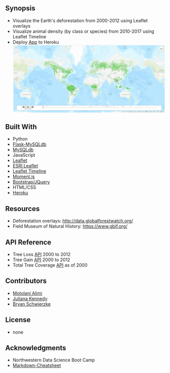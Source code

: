 ## Synopsis
+ Visualize the Earth's deforestation from 2000-2012 using Leaflet overlays
+ Visualize animal density (by class or species) from 2010-2017 using Leaflet Timeline
+ Deploy [App](https://deforestation.herokuapp.com/) to Heroku
![sample](images/chartvid.gif)
## Built With
+ Python
+ [Flask-MySQLdb](https://flask-mysqldb.readthedocs.io/en/latest/)
+ [MySQLdb](https://mysqlclient.readthedocs.io/)
+ JavaScript
+ [Leaflet](https://leafletjs.com/)
+ [ESRI Leaflet](https://esri.github.io/esri-leaflet/)
+ [Leaflet Timeline](https://github.com/skeate/Leaflet.timeline)
+ [Moment.js](https://momentjs.com/)
+ [Bootstrap/JQuery](https://getbootstrap.com/)
+ HTML/CSS
+ [Heroku](https://www.heroku.com/)
## Resources
+ Deforestation overlays: http://data.globalforestwatch.org/
+ Field Museum of Natural History: https://www.gbif.org/
## API Reference
+ Tree Loss [API](http://gis-treecover.wri.org/arcgis/rest/services/ForestCover_lossyear_density/ImageServer/) 2000 to 2012
+ Tree Gain [API](http://ec2-50-18-182-188.us-west-1.compute.amazonaws.com:6080/arcgis/rest/services/ForestGain_2000_2012/ImageServer/) 2000 to 2012
+ Total Tree Coverage [API](http://ec2-50-18-182-188.us-west-1.compute.amazonaws.com:6080/arcgis/rest/services/TreeCover2000/ImageServer/) as of 2000
## Contributors
+ [Motolani Alimi](https://github.com/motolanialimi)
+ [Juliana Kennedy](https://github.com/jkennedy74)
+ [Bryan Schwierzke](https://www.linkedin.com/in/bryan-schwierzke/)
## License
+ none
## Acknowledgments
+ Northwestern Data Science Boot Camp
+ [Markdown-Cheatsheet](https://github.com/adam-p/markdown-here/wiki/Markdown-Cheatsheet)